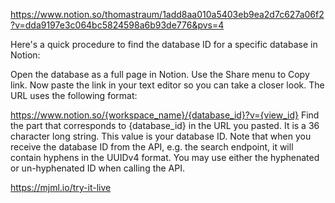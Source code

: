 https://www.notion.so/thomastraum/1add8aa010a5403eb9ea2d7c627a06f2?v=dda9197e3c064bc5824598a6b93de776&pvs=4

Here's a quick procedure to find the database ID for a specific database in Notion:

Open the database as a full page in Notion. Use the Share menu to Copy link. Now paste the link in your text editor so you can take a closer look. The URL uses the following format:

https://www.notion.so/{workspace_name}/{database_id}?v={view_id}
Find the part that corresponds to {database_id} in the URL you pasted. It is a 36 character long string. This value is your database ID.
Note that when you receive the database ID from the API, e.g. the search endpoint, it will contain hyphens in the UUIDv4 format. You may use either the hyphenated or un-hyphenated ID when calling the API.

https://mjml.io/try-it-live
